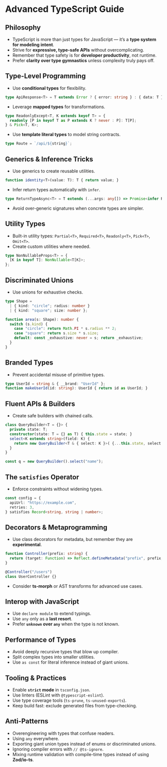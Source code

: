 # Advanced TypeScript Guide

## Philosophy

* TypeScript is more than just types for JavaScript — it’s a **type system for modeling intent**.
* Strive for **expressive, type-safe APIs** without overcomplicating.
* Remember that type safety is for **developer productivity**, not runtime.
* Prefer **clarity over type gymnastics** unless complexity truly pays off.

## Type-Level Programming

* Use **conditional types** for flexibility.

```ts
type ApiResponse<T> = T extends Error ? { error: string } : { data: T };
```

* Leverage **mapped types** for transformations.

```ts
type ReadonlyExcept<T, K extends keyof T> = {
  readonly [P in keyof T as P extends K ? never : P]: T[P];
} & Pick<T, K>;
```

* Use **template literal types** to model string contracts.

```ts
type Route = `/api/${string}`;
```

## Generics & Inference Tricks

* Use generics to create reusable utilities.

```ts
function identity<T>(value: T): T { return value; }
```

* Infer return types automatically with `infer`.

```ts
type ReturnTypeAsync<T> = T extends (...args: any[]) => Promise<infer R> ? R : never;
```

* Avoid over-generic signatures when concrete types are simpler.

## Utility Types

* Built-in utility types: `Partial<T>`, `Required<T>`, `Readonly<T>`, `Pick<T>`, `Omit<T>`.
* Create custom utilities where needed.

```ts
type NonNullableProps<T> = {
  [K in keyof T]: NonNullable<T[K]>;
};
```

## Discriminated Unions

* Use unions for exhaustive checks.

```ts
type Shape =
  | { kind: "circle"; radius: number }
  | { kind: "square"; size: number };

function area(s: Shape): number {
  switch (s.kind) {
    case "circle": return Math.PI * s.radius ** 2;
    case "square": return s.size * s.size;
    default: const _exhaustive: never = s; return _exhaustive;
  }
}
```

## Branded Types

* Prevent accidental misuse of primitive types.

```ts
type UserId = string & { __brand: "UserId" };
function makeUserId(id: string): UserId { return id as UserId; }
```

## Fluent APIs & Builders

* Create safe builders with chained calls.

```ts
class QueryBuilder<T = {}> {
  private state: T;
  constructor(state: T = {} as T) { this.state = state; }
  select<K extends string>(field: K) {
    return new QueryBuilder<T & { select: K }>( {...this.state, select: field });
  }
}

const q = new QueryBuilder().select("name");
```

## The `satisfies` Operator

* Enforce constraints without widening types.

```ts
const config = {
  apiUrl: "https://example.com",
  retries: 3,
} satisfies Record<string, string | number>;
```

## Decorators & Metaprogramming

* Use class decorators for metadata, but remember they are **experimental**.

```ts
function Controller(prefix: string) {
  return (target: Function) => Reflect.defineMetadata("prefix", prefix, target);
}

@Controller("/users")
class UserController {}
```

* Consider **ts-morph** or AST transforms for advanced use cases.

## Interop with JavaScript

* Use `declare module` to extend typings.
* Use `any` only as a **last resort**.
* Prefer **`unknown` over `any`** when the type is not known.

## Performance of Types

* Avoid deeply recursive types that blow up compiler.
* Split complex types into smaller utilities.
* Use `as const` for literal inference instead of giant unions.

## Tooling & Practices

* Enable **`strict` mode** in `tsconfig.json`.
* Use linters (ESLint with `@typescript-eslint`).
* Use type coverage tools (`ts-prune`, `ts-unused-exports`).
* Keep build fast: exclude generated files from type-checking.

## Anti-Patterns

* Overengineering with types that confuse readers.
* Using `any` everywhere.
* Exporting giant union types instead of enums or discriminated unions.
* Ignoring compiler errors with `// @ts-ignore`.
* Mixing runtime validation with compile-time types instead of using **Zod/io-ts**.
